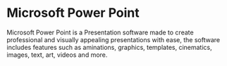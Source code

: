 # Microsoft Power Point 

Microsoft Power Point is a Presentation software made to create professional and visually appealing presentations with ease, the software includes features such as aminations, graphics, templates, cinematics, images, text, art, videos and more.